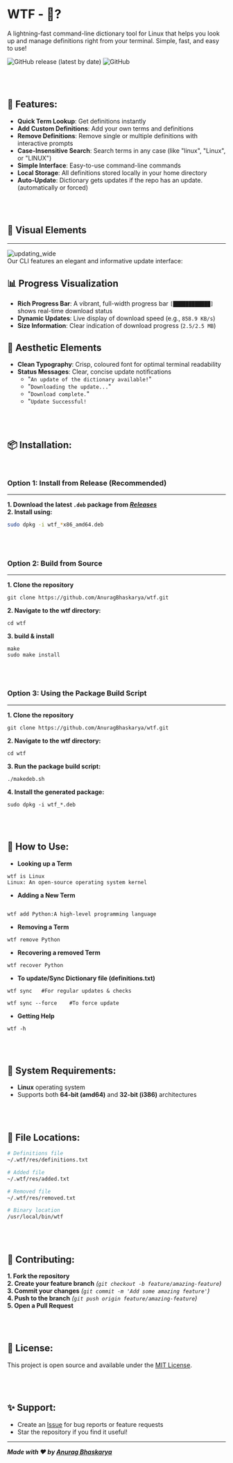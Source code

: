 # WTF - 🤔?

A lightning-fast command-line dictionary tool for Linux that helps you look up and manage definitions right from your terminal. Simple, fast, and easy to use!

![GitHub release (latest by date)](https://img.shields.io/github/v/release/AnuragBhaskarya/wtf)
![GitHub](https://img.shields.io/github/license/AnuragBhaskarya/wtf)

<br>
<br>

## 🚀 Features:

- **Quick Term Lookup**: Get definitions instantly
- **Add Custom Definitions**: Add your own terms and definitions
- **Remove Definitions**: Remove single or multiple definitions with interactive prompts
- **Case-Insensitive Search**: Search terms in any case (like "linux", "Linux", or "LINUX")
- **Simple Interface**: Easy-to-use command-line commands
- **Local Storage**: All definitions stored locally in your home directory
- **Auto-Update**: Dictionary gets updates if the repo has an update. (automatically or forced)
<br>
<br>

## 🎨 Visual Elements

---
![updating_wide](https://github.com/user-attachments/assets/2b6f1728-128a-413d-b469-d94871625304)
<br>
Our CLI features an elegant and informative update interface:

## 📊 Progress Visualization
- **Rich Progress Bar**: A vibrant, full-width progress bar `[████████████]` shows real-time download status
- **Dynamic Updates**: Live display of download speed (e.g., `858.9 KB/s`)
- **Size Information**: Clear indication of download progress (`2.5/2.5 MB`)

## 🎨 Aesthetic Elements
- **Clean Typography**: Crisp, coloured font for optimal terminal readability
- **Status Messages**: Clear, concise update notifications
  - "`An update of the dictionary available!`"
  - "`Downloading the update...`"
  - "`Download complete.`"
  - "`Update Successful!`
<br>
<br>

## 📦 Installation:
<br>

### Option 1: Install from Release (Recommended)
---

**1. Download the latest `.deb` package from** ***[Releases](https://github.com/AnuragBhaskarya/wtf/releases)***<br>
**2. Install using:**
```bash
sudo dpkg -i wtf_*x86_amd64.deb
```
<br>
<br>


### Option 2: Build from Source
---


**1. Clone the repository**
```
git clone https://github.com/AnuragBhaskarya/wtf.git
```

**2. Navigate to the wtf directory:**
```
cd wtf
```

**3. build & install**
```
make
sudo make install
```
<br>
<br>

### Option 3: Using the Package Build Script
---
**1. Clone the repository**
```
git clone https://github.com/AnuragBhaskarya/wtf.git
```

**2. Navigate to the wtf directory:**
```
cd wtf
```

**3. Run the package build script:**
```
./makedeb.sh
```

**4. Install the generated package:**
```
sudo dpkg -i wtf_*.deb
```
<br>
<br>

## 🎯 How to Use:
- **Looking up a Term**
```
wtf is Linux
Linux: An open-source operating system kernel
```
- **Adding a New Term**
```

wtf add Python:A high-level programming language
```

- **Removing a Term**
```
wtf remove Python
```

- **Recovering a removed Term**
```
wtf recover Python
```
- **To update/Sync Dictionary file (definitions.txt)**

```
wtf sync   #For regular updates & checks
```
```
wtf sync --force    #To force update
```


- **Getting Help**
```
wtf -h
```
<br>
<br>



## 🔧 System Requirements:
- **Linux** operating system
- Supports both **64-bit (amd64)** and **32-bit (i386)** architectures
<br>
<br>

## 📁 File Locations:
```bash
# Definitions file
~/.wtf/res/definitions.txt
```

```bash
# Added file
~/.wtf/res/added.txt
```

```bash
# Removed file
~/.wtf/res/removed.txt
```

```bash
# Binary location
/usr/local/bin/wtf
```
<br>
<br>

## 🤝 Contributing:

**1. Fork the repository**<br>
**2. Create your feature branch** *(`git checkout -b feature/amazing-feature`)*<br>
**3. Commit your changes** *(`git commit -m 'Add some amazing feature'`)*<br>
**4. Push to the branch** *(`git push origin feature/amazing-feature`)*<br>
**5. Open a Pull Request**

<br>
<br>

## 📄 License:

This project is open source and available under the [MIT License](LICENSE).

<br>
<br>


## ✨ Support:

- Create an [Issue](https://github.com/AnuragBhaskarya/wtf/issues) for bug reports or feature requests
- Star the repository if you find it useful!

---

***Made with ❤️ by [Anurag Bhaskarya](https://github.com/AnuragBhaskarya)***
